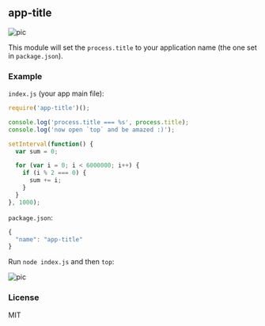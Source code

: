 ## app-title

![pic](https://cldup.com/IALXdNurBy.png)

This module will set the `process.title` to your application name (the one set in `package.json`).

### Example

`index.js` (your app main file):

```js
require('app-title')();

console.log('process.title === %s', process.title);
console.log('now open `top` and be amazed :)');

setInterval(function() {
  var sum = 0;

  for (var i = 0; i < 6000000; i++) {
    if (i % 2 === 0) {
      sum += i;
    }
  }
}, 1000);
```

`package.json`:

```js
{
  "name": "app-title"
}
```

Run `node index.js` and then `top`:

![pic](https://cldup.com/Sa_EgrJNhu.png)

### License

MIT
